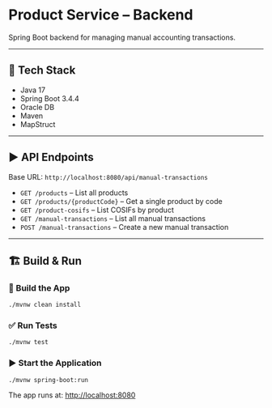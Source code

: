 # Product Service – Backend

Spring Boot backend for managing manual accounting transactions.

---

## 🧰 Tech Stack

- Java 17
- Spring Boot 3.4.4
- Oracle DB
- Maven
- MapStruct

---

## ▶️ API Endpoints

Base URL: `http://localhost:8080/api/manual-transactions`

- `GET /products` – List all products
- `GET /products/{productCode}` – Get a single product by code
- `GET /product-cosifs` – List COSIFs by product
- `GET /manual-transactions` – List all manual transactions
- `POST /manual-transactions` – Create a new manual transaction

---

## 🏗️ Build & Run

### 🔧 Build the App

```bash
./mvnw clean install
```

### ✅ Run Tests

```bash
./mvnw test
```

### ▶️ Start the Application

```bash
./mvnw spring-boot:run
```

The app runs at: [http://localhost:8080](http://localhost:8080)
